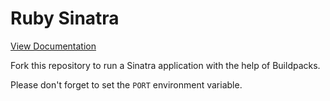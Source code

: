# Ruby Sinatra

[View Documentation](https://www.nodion.com/en/docs/ruby/)

Fork this repository to run a Sinatra application with the help of Buildpacks.

Please don't forget to set the `PORT` environment variable.
